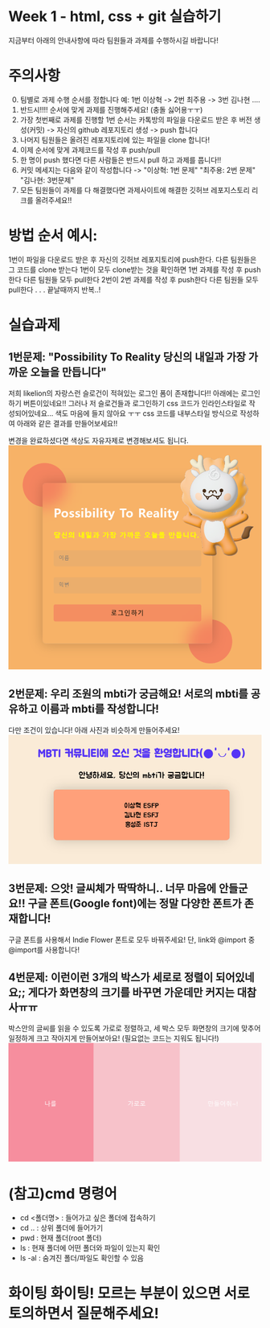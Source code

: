 # Week 1 - html, css + git 실습하기

지금부터 아래의 안내사항에 따라 팀원들과 과제를 수행하시길 바랍니다!

# 주의사항

0. 팀별로 과제 수행 순서를 정합니다 예: 1번 이상혁 -> 2번 최주용 -> 3번 김나현 ....
1. 반드시!!!! 순서에 맞게 과제를 진행해주세요! (충돌 싫어용ㅜㅜ)
2. 가장 첫번째로 과제를 진행할 1번 순서는 카톡방의 파일을 다운로드 받은 후 버전 생성(커밋) -> 자신의 github 레포지토리 생성 -> push 합니다
3. 나머지 팀원들은 올려진 레포지토리에 있는 파일을 clone 합니다!
4. 이제 순서에 맞게 과제코드를 작성 후 push/pull
5. 한 명이 push 했다면 다른 사람들은 반드시 pull 하고 과제를 풉니다!!
6. 커밋 메세지는 다음와 같이 작성합니다 -> "이상혁: 1번 문제" "최주용: 2번 문제" "김나현: 3번문제"
7. 모든 팀원들이 과제를 다 해결했다면 과제사이트에 해결한 깃허브 레포지스토리 리크를 올려주세요!!

# 방법 순서 예시:

1번이 파일을 다운로드 받은 후 자신의 깃허브 레포지토리에 push한다.
다른 팀원들은 그 코드를 clone 받는다
1번이 모두 clone받는 것을 확인하면 1번 과제를 작성 후 push한다
다른 팀원들 모두 pull한다
2번이 2번 과제를 작성 후 push한다
다른 팀원들 모두 pull한다
.
.
.
끝날때까지 반복..!

# 실습과제

## 1번문제: "Possibility To Reality 당신의 내일과 가장 가까운 오늘을 만듭니다"

저희 likelion의 자랑스런 슬로건이 적혀있는 로그인 폼이 존재합니다!!
아래에는 로그인하기 버튼이있네요!!
그러나 저 슬로건들과 로그인하기 css 코드가 인라인스타일로 작성되어있네요...
색도 마음에 들지 않아요 ㅜㅜ
css 코드를 내부스타일 방식으로 작성하여 아래와 같은 결과를 만들어보세요!!

변경을 완료하셨다면 색상도 자유자제로 변경해보셔도 됩니다.
![IMG1](question/assets/image-1.png)

## 2번문제: 우리 조원의 mbti가 궁금해요! 서로의 mbti를 공유하고 이름과 mbti를 작성합니다!

다만 조건이 있습니다! 아래 사진과 비슷하게 만들어주세요!
![IMG2](question/assets/image.png)

## 3번문제: 으앗! 글씨체가 딱딱하니.. 너무 마음에 안들군요!! 구글 폰트(Google font)에는 정말 다양한 폰트가 존재합니다!

구글 폰트를 사용해서 Indie Flower 폰트로 모두 바꿔주세요! 단, link와 @import 중 @import를 사용합니다!

## 4번문제: 이런이런 3개의 박스가 세로로 정렬이 되어있네요;; 게다가 화면창의 크기를 바꾸면 가운데만 커지는 대참사ㅠㅠ

박스안의 글씨를 읽을 수 있도록 가로로 정렬하고, 세 박스 모두 화면창의 크기에 맞추어 일정하게 크고 작아지게 만들어보아요!
(필요없는 코드는 지워도 됩니다!)
![IMG3](question/assets/image-2.png)

# (참고)cmd 명령어

- cd <폴더명> : 들어가고 싶은 폴더에 접속하기
- cd .. : 상위 폴더에 들어가기
- pwd : 현재 폴더(root 폴더)
- ls : 현재 폴더에 어떤 폴더와 파일이 있는지 확인
- ls -al : 숨겨진 폴더/파일도 확인할 수 있음

# 화이팅 화이팅! 모르는 부분이 있으면 서로 토의하면서 질문해주세요!
